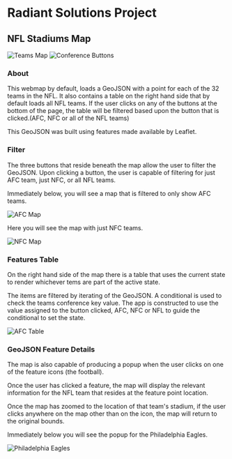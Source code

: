 # Radiant Solutions Project

## NFL Stadiums Map

![Teams Map](https://user-images.githubusercontent.com/25868208/46871910-a5b19280-ce00-11e8-8514-f49f39a0c704.png)
![Conference Buttons](https://user-images.githubusercontent.com/25868208/46871998-ea3d2e00-ce00-11e8-9070-daa26a6aa850.png)


### About 

This webmap by default, loads a GeoJSON with a point for each of the 32 teams in the NFL. It also contains a table on the right hand side that by default loads all NFL teams. If the user clicks on any of the buttons at the bottom of the page, the table will be filtered based upon the button that is clicked.(AFC, NFC or all of the NFL teams)

This GeoJSON was built using features made available by Leaflet.

### Filter

The three buttons that reside beneath the map allow the user to filter the GeoJSON. Upon clicking a button, the user is capable of filtering for just AFC team, just NFC, or all NFL teams. 

Immediately below, you will see a map that is filtered to only show AFC teams.


![AFC Map](https://user-images.githubusercontent.com/25868208/46872035-10fb6480-ce01-11e8-9b1a-d7cb02255c63.png)

Here you will see the map with just NFC teams.

![NFC Map](https://user-images.githubusercontent.com/25868208/46872110-47d17a80-ce01-11e8-98cb-a132c322c447.png)


### Features Table

On the right hand side of the map there is a table that uses the current state to render whichever tems are part of the active state.

The items are filtered by iterating of the GeoJSON. A conditional is used to check the teams conference key value. The app is constructed to use the value assigned to the button clicked, AFC, NFC or NFL to guide the conditional to set the state.

![AFC Table](https://user-images.githubusercontent.com/25868208/46432695-dcaae880-c71c-11e8-8109-1dadedd14b0b.png)


### GeoJSON Feature Details

The map is also capable of producing a popup when the user clicks on one of the feature icons (the football).

Once the user has clicked a feature, the map will display the relevant information for the NFL team that resides at the feature point location.

Once the map has zoomed to the location of that team's stadium, if the user clicks anywhere on the map other than on the icon, the map will return to the original bounds.

Immediately below you will see the popup for the Philadelphia Eagles.

![Philadelphia Eagles](https://user-images.githubusercontent.com/25868208/46432494-6b6b3580-c71c-11e8-8b21-e2c2936d91a2.png)
